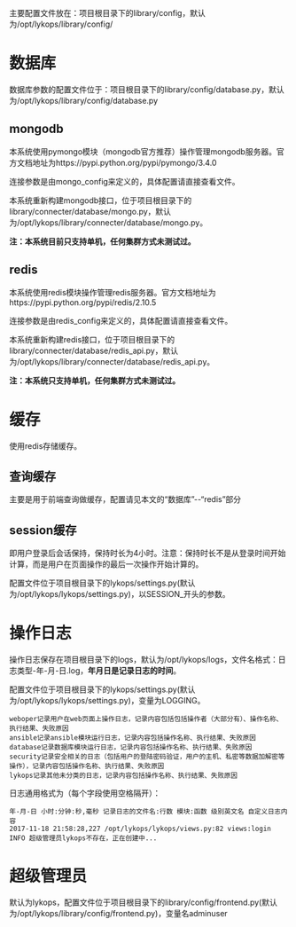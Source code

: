 主要配置文件放在：项目根目录下的library/config，默认为/opt/lykops/library/config/

# 数据库

数据库参数的配置文件位于：项目根目录下的library/config/database.py，默认为/opt/lykops/library/config/database.py

## mongodb

本系统使用pymongo模块（mongodb官方推荐）操作管理mongodb服务器。官方文档地址为https://pypi.python.org/pypi/pymongo/3.4.0

连接参数是由mongo_config来定义的，具体配置请直接查看文件。

本系统重新构建mongodb接口，位于项目根目录下的library/connecter/database/mongo.py，默认为/opt/lykops/library/connecter/database/mongo.py。

**注：本系统目前只支持单机，任何集群方式未测试过。**

## redis

本系统使用redis模块操作管理redis服务器。官方文档地址为https://pypi.python.org/pypi/redis/2.10.5

连接参数是由redis_config来定义的，具体配置请直接查看文件。

本系统重新构建redis接口，位于项目根目录下的library/connecter/database/redis_api.py，默认为/opt/lykops/library/connecter/database/redis_api.py。

**注：本系统只支持单机，任何集群方式未测试过。**

# 缓存

使用redis存储缓存。

## 查询缓存

主要是用于前端查询做缓存，配置请见本文的“数据库”--“redis”部分

## session缓存

即用户登录后会话保持，保持时长为4小时。注意：保持时长不是从登录时间开始计算，而是用户在页面操作的最后一次操作开始计算的。

配置文件位于项目根目录下的lykops/settings.py(默认为/opt/lykops/lykops/settings.py)，以SESSION_开头的参数。


# 操作日志

操作日志保存在项目根目录下的logs，默认为/opt/lykops/logs，文件名格式：日志类型-年-月-日.log，**年月日是记录日志的时间**。

配置文件位于项目根目录下的lykops/settings.py(默认为/opt/lykops/lykops/settings.py)，变量为LOGGING。

	weboper记录用户在web页面上操作日志，记录内容包括包括操作者（大部分有）、操作名称、执行结果、失败原因
	ansible记录ansible模块运行日志，记录内容包括操作名称、执行结果、失败原因
	database记录数据库模块运行日志，记录内容包括操作名称、执行结果、失败原因
	security记录安全相关的日志（包括用户的登陆密码验证，用户的主机、私密等数据加解密等操作），记录内容包括操作名称、执行结果、失败原因
	lykops记录其他未分类的日志，记录内容包括操作名称、执行结果、失败原因

日志通用格式为（每个字段使用空格隔开）：

	年-月-日 小时:分钟:秒,毫秒 记录日志的文件名:行数 模块:函数 级别英文名 自定义日志内容
	2017-11-18 21:58:28,227 /opt/lykops/lykops/views.py:82 views:login INFO 超级管理员lykops不存在，正在创建中...

# 超级管理员

默认为lykops，配置文件位于项目根目录下的library/config/frontend.py(默认为/opt/lykops/library/config/frontend.py)，变量名adminuser
